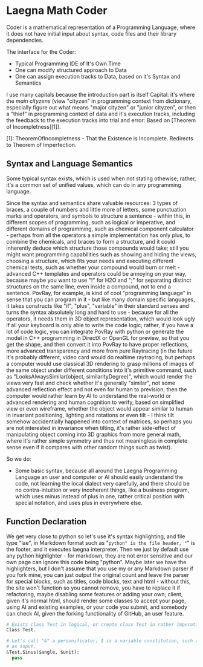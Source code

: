 # Laegna Math Coder

Coder is a mathematical representation of a Programming Language, where it does not have initial input about syntax, code files and their library dependencies.

The interface for the Coder:
- Typical Programming IDE of It's Own Time
- One can modify structured approach to Data
- One can assign execution tracks to Data, based on it's Syntax and Semantics

I use many capitals because the introduction part is itself Capital: it's where the _main cityzens_ (view "cityzen" in programming context from dictionary, especially figure out what means "major cityzen" or "junior cityzen", or then a "thief" in programming context of data and it's execution tracks, including the feedback to the execution tracks into trial and error: Based on [Theorem of Incompletness][1]).

[1]: TheoremOfIncompletness - That the Existence is Incomplete. Redirects to Theorem of Imperfection.

## Syntax and Language Semantics

Some typical syntax exists, which is used when not stating othewise; rather, it's a common set of unified values, which can do in any programming language.

Since the syntax and semantics share valuable resources: 3 types of braces, a couple of numbers and little more of letters, some punctuation marks and operators, and symbols to structure a sentence - within this, in different scopes of programming, such as logical or imperative, and different domains of programming, such as chemical component calculator - perhaps from all the operators a simple implementation has only plus, to combine the chemicals, and braces to form a structure, and it could inherently deduce which structure those compounds would take; still you might want programming capabilities such as showing and hiding the views, choosing a structure, which fits your needs and executing different chemical tests, such as whether your compound would burn or melt - advanced C++ templates and operators could be annoying on your way, because maybe you want to use "!" for H2O and ";" for separating distinct structures on the same line, even inside a compound, not to end a sentence. PovRay, for example, is kind of cool "programming language" in sense that you can program in it - but like many domain specific languages, it takes constructs like "if", "plus", "variable" in their standard senses and turns the syntax absolutely long and hard to use - because for all the operators, it needs them in 3D object representation, which would look ugly if all your keyboard is only able to write the code logic; rather, if you have a lot of code logic, you can integrate PovRay with python or generate the model in C++ programming in DirectX or OpenGL for preview, so that you get the shape, and then convert it into PovRay to have proper reflections, more advanced transparency and more from pure Raytracing (in the future it's probably different, video card would do realtime raytracing, but perhaps a computer would use classical 3D rendering to grasp millions of images of the same object under different conditions into it's primitive command, such as "LooksAlwaysSimilar(object, similarityDegree)", which would render the views very fast and check whether it's generally "similar", not some advanced reflection effect and not even for human to prevision; then the computer would rather learn by AI to understand the real-world or advanced rendering and human cognition to verify, based on simplified view or even wireframe, whether the object would appear similar to human in invariant positioning, lighting and rotations or even tilt - I think tilt somehow accidentially happened into context of matrices, so perhaps you are not interested in invariance when tilting, it's rather side-effect of manipulating object coming into 3D graphics from more general math, where it's rather simple symmetry and thus not meaningless in complete sense even if it compares with other random things such as twist).

So we do:
- Some basic syntax, because all around the Laegna Programming Language an user and computer or AI should easily understand the code, not learning the local dialect very carefully, and there should be no contra-intuition or very incoherent things, like a business program, which uses minus instead of plus in one, rather critical position with special notation, and uses plus in everywhere else.

## Function Declaration

We get very close to python so let's use it's syntax highlighting, and file type "lae", in Markdown format such as "```python" is the file header, "```" is the footer, and it executes laegna interpreter. Then we just by default use any python highlighter - for markdown, they are not error sensitive and our own page can ignore this code being "python". Maybe later we have the highlighters, but I don't assume that you use my or any Markdown parser if you fork mine, you can just output the original count and leave the parser for special blocks, such as titles, code blocks, text and html - without this, the site won't function so you cannot remove, you have to replace it if refactoring, maybe disabling some features or adding your own; client, given it's normal html, should render some classes to accept your page, using AI and existing examples, or your code you submit, and somebody can check AI, given the forking functionality of GitHub, an user feature.

```python
# Exists class Test in logical, or create class Test in rather imperative look.
Class Test.

# Let's call "&" a personificator; $ is a variable constitution, such as declaring or allowing
# as input.
&Test.Sinus($angle, $unit):
  pass


```